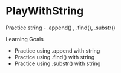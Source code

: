 # PlayWithString
Practice string - .append() , .find(), .substr()


Learning Goals
- Practice using .append with string
- Practice using .find() with string
- Practice using .substr() with string
